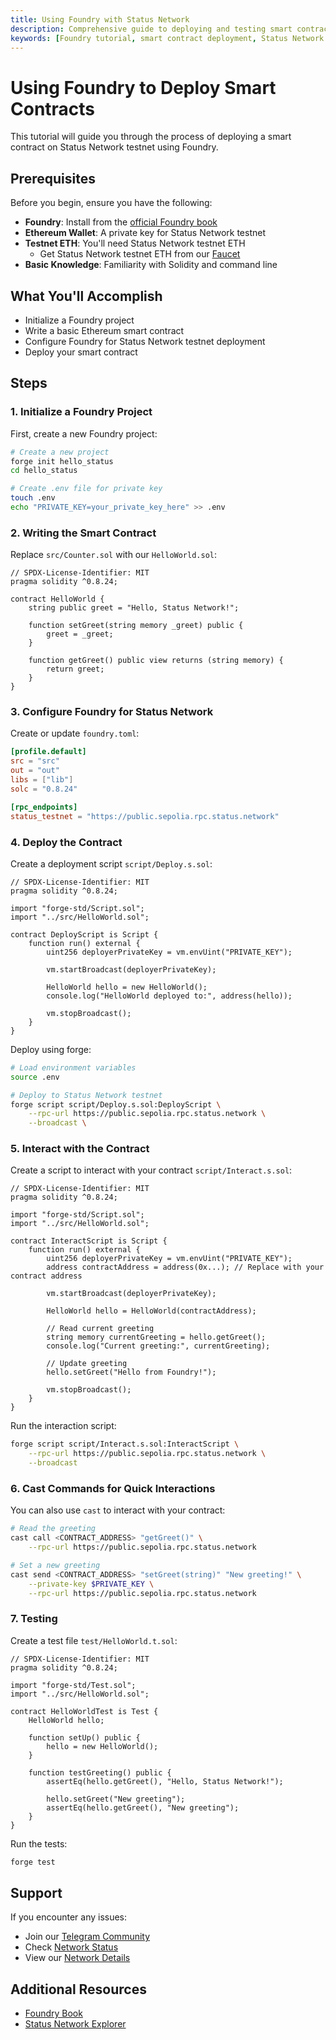 ```yaml
---
title: Using Foundry with Status Network
description: Comprehensive guide to deploying and testing smart contracts on Status Network using Foundry. Learn about project setup, deployment scripts, testing, and contract interaction using Cast.
keywords: [Foundry tutorial, smart contract deployment, Status Network development, blockchain testing, Solidity development, web3 development, Foundry testing]
---
```


# Using Foundry to Deploy Smart Contracts

This tutorial will guide you through the process of deploying a smart contract on Status Network testnet using Foundry.

## Prerequisites

Before you begin, ensure you have the following:

- **Foundry**: Install from the [official Foundry book](https://book.getfoundry.sh/getting-started/installation)
- **Ethereum Wallet**: A private key for Status Network testnet
- **Testnet ETH**: You'll need Status Network testnet ETH
  - Get Status Network testnet ETH from our [Faucet](/tools/testnet-faucets)
- **Basic Knowledge**: Familiarity with Solidity and command line

## What You'll Accomplish

- Initialize a Foundry project
- Write a basic Ethereum smart contract
- Configure Foundry for Status Network testnet deployment
- Deploy your smart contract

## Steps

### 1. Initialize a Foundry Project

First, create a new Foundry project:

```bash
# Create a new project
forge init hello_status
cd hello_status

# Create .env file for private key
touch .env
echo "PRIVATE_KEY=your_private_key_here" >> .env
```

### 2. Writing the Smart Contract

Replace `src/Counter.sol` with our `HelloWorld.sol`:

```solidity
// SPDX-License-Identifier: MIT
pragma solidity ^0.8.24;

contract HelloWorld {
    string public greet = "Hello, Status Network!";

    function setGreet(string memory _greet) public {
        greet = _greet;
    }

    function getGreet() public view returns (string memory) {
        return greet;
    }
}
```

### 3. Configure Foundry for Status Network

Create or update `foundry.toml`:

```toml
[profile.default]
src = "src"
out = "out"
libs = ["lib"]
solc = "0.8.24"

[rpc_endpoints]
status_testnet = "https://public.sepolia.rpc.status.network"
```

### 4. Deploy the Contract

Create a deployment script `script/Deploy.s.sol`:

```solidity
// SPDX-License-Identifier: MIT
pragma solidity ^0.8.24;

import "forge-std/Script.sol";
import "../src/HelloWorld.sol";

contract DeployScript is Script {
    function run() external {
        uint256 deployerPrivateKey = vm.envUint("PRIVATE_KEY");
        
        vm.startBroadcast(deployerPrivateKey);
        
        HelloWorld hello = new HelloWorld();
        console.log("HelloWorld deployed to:", address(hello));
        
        vm.stopBroadcast();
    }
}
```

Deploy using forge:

```bash
# Load environment variables
source .env

# Deploy to Status Network testnet
forge script script/Deploy.s.sol:DeployScript \
    --rpc-url https://public.sepolia.rpc.status.network \
    --broadcast \
```

### 5. Interact with the Contract

Create a script to interact with your contract `script/Interact.s.sol`:

```solidity
// SPDX-License-Identifier: MIT
pragma solidity ^0.8.24;

import "forge-std/Script.sol";
import "../src/HelloWorld.sol";

contract InteractScript is Script {
    function run() external {
        uint256 deployerPrivateKey = vm.envUint("PRIVATE_KEY");
        address contractAddress = address(0x...); // Replace with your contract address
        
        vm.startBroadcast(deployerPrivateKey);
        
        HelloWorld hello = HelloWorld(contractAddress);
        
        // Read current greeting
        string memory currentGreeting = hello.getGreet();
        console.log("Current greeting:", currentGreeting);
        
        // Update greeting
        hello.setGreet("Hello from Foundry!");
        
        vm.stopBroadcast();
    }
}
```

Run the interaction script:

```bash
forge script script/Interact.s.sol:InteractScript \
    --rpc-url https://public.sepolia.rpc.status.network \
    --broadcast
```

### 6. Cast Commands for Quick Interactions

You can also use `cast` to interact with your contract:

```bash
# Read the greeting
cast call <CONTRACT_ADDRESS> "getGreet()" \
    --rpc-url https://public.sepolia.rpc.status.network

# Set a new greeting
cast send <CONTRACT_ADDRESS> "setGreet(string)" "New greeting!" \
    --private-key $PRIVATE_KEY \
    --rpc-url https://public.sepolia.rpc.status.network
```

### 7. Testing

Create a test file `test/HelloWorld.t.sol`:

```solidity
// SPDX-License-Identifier: MIT
pragma solidity ^0.8.24;

import "forge-std/Test.sol";
import "../src/HelloWorld.sol";

contract HelloWorldTest is Test {
    HelloWorld hello;

    function setUp() public {
        hello = new HelloWorld();
    }

    function testGreeting() public {
        assertEq(hello.getGreet(), "Hello, Status Network!");
        
        hello.setGreet("New greeting");
        assertEq(hello.getGreet(), "New greeting");
    }
}
```

Run the tests:

```bash
forge test
```

## Support

If you encounter any issues:
- Join our [Telegram Community](https://t.me)
- Check [Network Status](https://health.status.network)
- View our [Network Details](/general-info/network-details)

## Additional Resources

- [Foundry Book](https://book.getfoundry.sh/)
- [Status Network Explorer](https://sepoliascan.status.network)